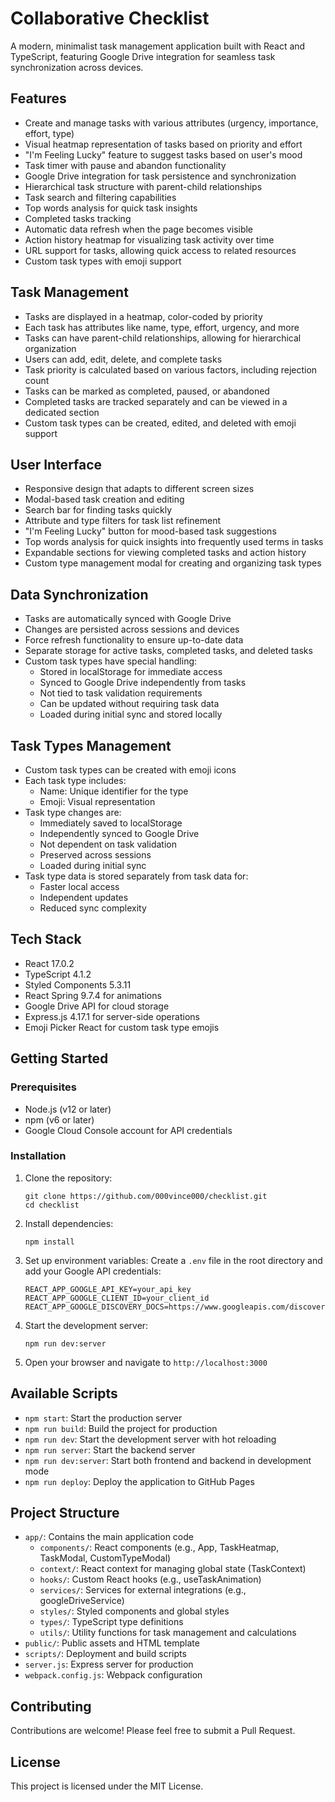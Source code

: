 # Collaborative Checklist

A modern, minimalist task management application built with React and TypeScript, featuring Google Drive integration for seamless task synchronization across devices.

## Features

- Create and manage tasks with various attributes (urgency, importance, effort, type)
- Visual heatmap representation of tasks based on priority and effort
- "I'm Feeling Lucky" feature to suggest tasks based on user's mood
- Task timer with pause and abandon functionality
- Google Drive integration for task persistence and synchronization
- Hierarchical task structure with parent-child relationships
- Task search and filtering capabilities
- Top words analysis for quick task insights
- Completed tasks tracking
- Automatic data refresh when the page becomes visible
- Action history heatmap for visualizing task activity over time
- URL support for tasks, allowing quick access to related resources
- Custom task types with emoji support

## Task Management

- Tasks are displayed in a heatmap, color-coded by priority
- Each task has attributes like name, type, effort, urgency, and more
- Tasks can have parent-child relationships, allowing for hierarchical organization
- Users can add, edit, delete, and complete tasks
- Task priority is calculated based on various factors, including rejection count
- Tasks can be marked as completed, paused, or abandoned
- Completed tasks are tracked separately and can be viewed in a dedicated section
- Custom task types can be created, edited, and deleted with emoji support

## User Interface

- Responsive design that adapts to different screen sizes
- Modal-based task creation and editing
- Search bar for finding tasks quickly
- Attribute and type filters for task list refinement
- "I'm Feeling Lucky" button for mood-based task suggestions
- Top words analysis for quick insights into frequently used terms in tasks
- Expandable sections for viewing completed tasks and action history
- Custom type management modal for creating and organizing task types

## Data Synchronization

- Tasks are automatically synced with Google Drive
- Changes are persisted across sessions and devices
- Force refresh functionality to ensure up-to-date data
- Separate storage for active tasks, completed tasks, and deleted tasks
- Custom task types have special handling:
  - Stored in localStorage for immediate access
  - Synced to Google Drive independently from tasks
  - Not tied to task validation requirements
  - Can be updated without requiring task data
  - Loaded during initial sync and stored locally

## Task Types Management

- Custom task types can be created with emoji icons
- Each task type includes:
  - Name: Unique identifier for the type
  - Emoji: Visual representation
- Task type changes are:
  - Immediately saved to localStorage
  - Independently synced to Google Drive
  - Not dependent on task validation
  - Preserved across sessions
  - Loaded during initial sync
- Task type data is stored separately from task data for:
  - Faster local access
  - Independent updates
  - Reduced sync complexity

## Tech Stack

- React 17.0.2
- TypeScript 4.1.2
- Styled Components 5.3.11
- React Spring 9.7.4 for animations
- Google Drive API for cloud storage
- Express.js 4.17.1 for server-side operations
- Emoji Picker React for custom task type emojis

## Getting Started

### Prerequisites

- Node.js (v12 or later)
- npm (v6 or later)
- Google Cloud Console account for API credentials

### Installation

1. Clone the repository:
   ```
   git clone https://github.com/000vince000/checklist.git
   cd checklist
   ```

2. Install dependencies:
   ```
   npm install
   ```

3. Set up environment variables:
   Create a `.env` file in the root directory and add your Google API credentials:
   ```
   REACT_APP_GOOGLE_API_KEY=your_api_key
   REACT_APP_GOOGLE_CLIENT_ID=your_client_id
   REACT_APP_GOOGLE_DISCOVERY_DOCS=https://www.googleapis.com/discovery/v1/apis/drive/v3/rest
   ```

4. Start the development server:
   ```
   npm run dev:server
   ```

5. Open your browser and navigate to `http://localhost:3000`

## Available Scripts

- `npm start`: Start the production server
- `npm run build`: Build the project for production
- `npm run dev`: Start the development server with hot reloading
- `npm run server`: Start the backend server
- `npm run dev:server`: Start both frontend and backend in development mode
- `npm run deploy`: Deploy the application to GitHub Pages

## Project Structure

- `app/`: Contains the main application code
  - `components/`: React components (e.g., App, TaskHeatmap, TaskModal, CustomTypeModal)
  - `context/`: React context for managing global state (TaskContext)
  - `hooks/`: Custom React hooks (e.g., useTaskAnimation)
  - `services/`: Services for external integrations (e.g., googleDriveService)
  - `styles/`: Styled components and global styles
  - `types/`: TypeScript type definitions
  - `utils/`: Utility functions for task management and calculations
- `public/`: Public assets and HTML template
- `scripts/`: Deployment and build scripts
- `server.js`: Express server for production
- `webpack.config.js`: Webpack configuration

## Contributing

Contributions are welcome! Please feel free to submit a Pull Request.

## License

This project is licensed under the MIT License.
